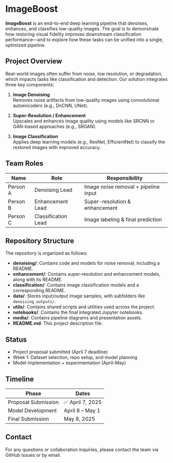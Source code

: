 # ImageBoost

**ImageBoost** is an end-to-end deep learning pipeline that denoises, enhances, and classifies low-quality images. The goal is to demonstrate how restoring visual fidelity improves downstream classification performance—and to explore how these tasks can be unified into a single, optimized pipeline.

## Project Overview

Real-world images often suffer from noise, low resolution, or degradation, which impacts tasks like classification and detection. Our solution integrates three key components:

1. **Image Denoising**  
   Removes noise artifacts from low-quality images using convolutional autoencoders (e.g., DnCNN, UNet).

2. **Super-Resolution / Enhancement**  
   Upscales and enhances image quality using models like SRCNN or GAN-based approaches (e.g., SRGAN).

3. **Image Classification**  
   Applies deep learning models (e.g., ResNet, EfficientNet) to classify the restored images with improved accuracy.

## Team Roles

| Name         | Role               | Responsibility                     |
|--------------|--------------------|-------------------------------------|
| Person A     | Denoising Lead     | Image noise removal + pipeline input |
| Person B     | Enhancement Lead   | Super-resolution & enhancement     |
| Person C     | Classification Lead| Image labeling & final prediction  |

## Repository Structure

The repository is organized as follows:
- **denoising/**: Contains code and models for noise removal, including a README.
- **enhancement/**: Contains super-resolution and enhancement models, along with its README.
- **classification/**: Contains image classification models and a corresponding README.
- **data/**: Stores input/output image samples, with subfolders like `denoising_outputs/`.
- **utils/**: Contains shared scripts and utilities used across the project.
- **notebooks/**: Contains the final integrated Jupyter notebooks.
- **media/**: Contains pipeline diagrams and presentation assets.
- **README.md**: This project description file.

## Status

- Project proposal submitted (April 7 deadline)
- Week 1: Dataset selection, repo setup, and model planning
- Model implementation + experimentation (April–May)

## Timeline

| Phase                     | Dates              |
|---------------------------|--------------------|
| Proposal Submission       | ✅ April 7, 2025   |
| Model Development         | April 8 – May 1    |
| Final Submission          | May 8, 2025        |

## Contact

For any questions or collaboration inquiries, please contact the team via GitHub Issues or by email.
